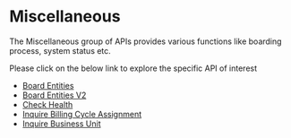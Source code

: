 # Miscellaneous

The Miscellaneous group of APIs provides various functions like boarding process, system status etc.

Please click on the below link to explore the specific API of interest

- [Board Entities](./?path=docs/APIs/Miscellaneous/Inquire-Authorization-Details.md)
- [Board Entities V2](./?path=docs/APIs/Miscellaneous/Board-Entities-V2.md)
- [Check Health](./?path=docs/APIs/Miscellaneous/Check-Health.md)
- [Inquire Billing Cycle Assignment](./?path=docs/APIs/Miscellaneous/Inquire-Billing-Cycle-Assignment.md)
- [Inquire Business Unit](./?path=docs/APIs/Miscellaneous/Inquire-Business-Unit.md)

